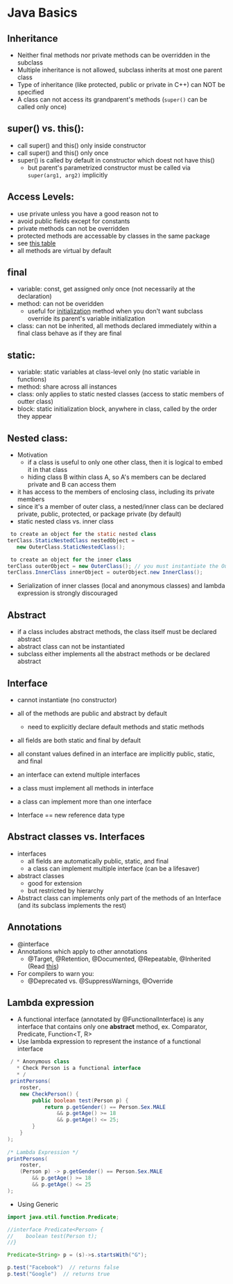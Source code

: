 Java Basics
===

Inheritance
---
  * Neither final methods nor private methods can be overridden in the subclass
  * Multiple inheritance is not allowed, subclass inherits at most one parent class
  * Type of inheritance (like protected, public or private in C++) can NOT be specified
  * A class can not access its grandparent's methods (`super()` can be called only once)

super() vs. this():
---
  * call super() and this() only inside constructor 
  * call super() and this() only once
  * super() is called by default in constructor which doest not have this()
    * but parent's parametrized constructor must be called via `super(arg1, arg2)` implicitly 

Access Levels:
---
* use private unless you have a good reason not to
* avoid public fields except for constants
* private methods can not be overridden
* protected methods are accessable by classes in the same package
* see [this table](https://docs.oracle.com/javase/tutorial/java/javaOO/accesscontrol.html)
* all methods are virtual by default

final
---
* variable: const, get assigned only once (not necessarily at the declaration)
* method: can not be overidden
  * useful for [initialization](https://docs.oracle.com/javase/tutorial/java/javaOO/initial.html) method when you don't want subclass override its parent's variable initialization
* class: can not be inherited, all methods declared immediately within a final class behave as if they are final

static:
---
* variable: static variables at class-level only (no static variable in functions)
* method: share across all instances
* class: only applies to static nested classes (access to static members of outter class)
* block: static initialization block, anywhere in class, called by the order they appear

Nested class: 
---
* Motivation 
  * if a class is useful to only one other class, then it is logical to embed it in that class
  * hiding class B within class A, so A's members can be declared private and B can access them
* it has access to the members of enclosing class, including its private members
* since it's a member of outer class, a nested/inner class can be declared private, public, protected, or package private (by default)
* static nested class vs. inner class
```java
 to create an object for the static nested class
terClass.StaticNestedClass nestedObject =
   new OuterClass.StaticNestedClass();

 to create an object for the inner class
terClass outerObject = new OuterClass(); // you must instantiate the OuterClass first
terClass.InnerClass innerObject = outerObject.new InnerClass();
```
* Serialization of inner classes (local and anonymous classes) and lambda expression is strongly discouraged

Abstract
---
* if a class includes abstract methods, the class itself must be declared abstract
* abstract class can not be instantiated
* subclass either implements all the abstract methods or be declared abstract

Interface
---
* cannot instantiate (no constructor)
* all of the methods are public and abstract by default
  * need to explicitly declare default methods and static methods
* all fields are both static and final by default
* all constant values defined in an interface are implicitly public, static, and final
* an interface can extend multiple interfaces
* a class must implement all methods in interface 
* a class can implement more than one interface

* Interface == new reference data type


Abstract classes vs. Interfaces
---
* interfaces
  * all fields are automatically public, static, and final
  * a class can implement multiple interface (can be a lifesaver)
* abstract classes
  * good for extension
  * but restricted by hierarchy
* Abstract class can implements only part of the methods of an Interface (and its subclass implements the rest)

Annotations
---
* @interface <annotation name>
* Annotations which apply to other annotations
  * @Target, @Retention, @Documented, @Repeatable, @Inherited (Read [this](https://docs.oracle.com/javase/tutorial/java/annotations/predefined.html))
* For compilers to warn you: 
  * @Deprecated vs. @SuppressWarnings, @Override 

Lambda expression
---
* A functional interface (annotated by @FunctionalInterface) is any interface that contains only one **abstract** method, ex. Comparator<T>, Predicate<T>, Function<T, R>
* Use lambda expression to represent the instance of a functional interface
```java
 / * Anonymous class
   * Check Person is a functional interface
   * /
 printPersons(
    roster,
    new CheckPerson() {
        public boolean test(Person p) {
            return p.getGender() == Person.Sex.MALE
                && p.getAge() >= 18
                && p.getAge() <= 25;
        }
    }
);
                                   
/* Lambda Expression */
printPersons(
    roster,
    (Person p) -> p.getGender() == Person.Sex.MALE
        && p.getAge() >= 18
        && p.getAge() <= 25
);
```         
  * Using Generic
```java
import java.util.function.Predicate; 

//interface Predicate<Person> {
//    boolean test(Person t);
//}                          

Predicate<String> p = (s)->s.startsWith("G");

p.test("Facebook")  // returns false
p.test("Google")  // returns true 
```

